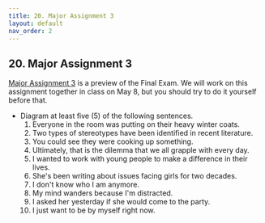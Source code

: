 ```yaml
---
title: 20. Major Assignment 3
layout: default
nav_order: 2
---
```


## 20. Major Assignment 3
[Major Assignment 3](https://canvas.iastate.edu/courses/118016/modules/items/7001804) is a preview of the Final Exam. We will work on this assignment together in class on May 8, but you should try to do it yourself before that.
- Diagram at least five (5) of the following sentences.
  1. Everyone in the room was putting on their heavy winter coats.
  2. Two types of stereotypes have been identified in recent literature.
  3. You could see they were cooking up something.
  4. Ultimately, that is the dilemma that we all grapple with every day.
  5. I wanted to work with young people to make a difference in their lives.
  6. She's been writing about issues facing girls for two decades.
  7. I don't know who I am anymore.
  8. My mind wanders because I'm distracted.
  9. I asked her yesterday if she would come to the party.
  10. I just want to be by myself right now. 
